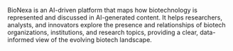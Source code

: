 BioNexa is an AI-driven platform that maps how biotechnology is represented and discussed in AI-generated content. It helps researchers, analysts, and innovators explore the presence and relationships of biotech organizations, institutions, and research topics, providing a clear, data-informed view of the evolving biotech landscape.